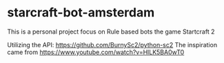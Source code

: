 # starcraft-bot-amsterdam

This is a personal project focus on Rule based bots the game Startcraft 2


Utilizing the API: https://github.com/BurnySc2/python-sc2 
The inspiration came from https://www.youtube.com/watch?v=HlLK5BA0wT0
